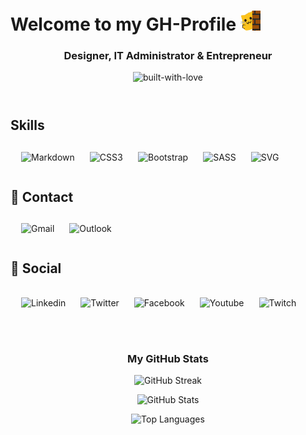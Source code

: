 <!-- Welcome Header -->
<header style="text-align: center;">
<h1 align="left">Welcome to my GH-Profile <img src="https://github.com/philipprochazka/philipprochazka/blob/main/meow_wave_peak.png" height="32"/></h1>
  <h3>Designer, IT Administrator & Entrepreneur</h3>
 <img alt="built-with-love" img src= https://forthebadge.com/images/badges/built-with-love.svg />
</header>

<!-- Skills Section -->
<section>
  <h2>Skills</h2>
  <table style="width: 100%; border-spacing: 10px; border-collapse: separate; border: none; box-shadow: none;">
    <tr>
      <td style="text-align: center;">
        <img alt="Markdown" src="https://img.shields.io/badge/-Markdown-000?style=flat-square&logo=markdown" />
      </td>
      <td style="text-align: center;">
        <img alt="CSS3" src="https://img.shields.io/badge/-CSS3-1572B6?style=flat-square&logo=css3" />
      </td>
      <td style="text-align: center;">
        <img alt="Bootstrap" src="https://img.shields.io/badge/-Bootstrap-563D7C?style=flat-square&logo=bootstrap" />
      </td>
      <td style="text-align: center;">
        <img alt="SASS" src="https://img.shields.io/badge/-SASS-cc6699?style=flat-square&logo=sass&logoColor=white" />
      </td>
      <td style="text-align: center;">
        <img alt="SVG" src="https://img.shields.io/badge/-SVG-FFB13B?style=flat-square&logo=svg" />
      </td>
    </tr>
  </table>
</section>
<!-- Contact Section -->
<section>
  <h2>📱 Contact</h2>
<table style="width:100%; border-spacing: 10px; border-collapse: separate;">
  <tr>
    <td style="text-align: center;">
      <img alt="Gmail" href="https://www.linkedin.com/in/philip-procházka-4a48b9124/" src="https://img.shields.io/badge/Gmail-D14836?style=for-the-badge&logo=gmail&logoColor=white" />
    </td>
    </td>
    <td style="text-align: center;">
      <img alt="Outlook" href="https://x.com/ProchazkaPhilip" src="https://img.shields.io/badge/Microsoft_Outlook-0078D4?style=for-the-badge&logo=microsoft-outlook&logoColor=white" />
    </td>
        </tr>
  </table>
</section>
<!-- Social Section -->
<section>
  <h2 align="left">👨 Social</h2>
<table style="width:100%; border-spacing: 10px; border-collapse: separate;">
<h3 </h3>
  <tr>
    <td style="text-align: center;">
      <img alt="Linkedin" href="https://www.linkedin.com/in/philip-procházka-4a48b9124/" src="https://img.shields.io/badge/LinkedIn-0077B5?style=for-the-badge&logo=linkedin&logoColor=white" />
    </td>
    </td>
    <td style="text-align: center;">
      <img alt="Twitter" href="https://x.com/ProchazkaPhilip" src="https://img.shields.io/badge/GitHub-100000?style=for-the-badge&logo=github&logoColor=white" />
    </td>
    <td style="text-align: center;">
      <img alt="Facebook" href="https://www.facebook.com/phprochazka" src="https://img.shields.io/badge/Facebook-1877F2?style=for-the-badge&logo=facebook&logoColor=white" />
    </td>
    <td style="text-align: center;">
      <img alt="Youtube" href="https://www.youtube.com/@PhilipProchazka" src="https://img.shields.io/badge/YouTube-FF0000?style=for-the-badge&logo=youtube&logoColor=white" />
    </td>
    <td style="text-align: center;">
      <img alt="Twitch" href="https://www.twitch.tv/skunknr2" src="https://img.shields.io/badge/Twitch-9146FF?style=for-the-badge&logo=twitch&logoColor=white" />
    </td>
  </tr>
</table>
</section>
<!-- GitHub Stats Section -->
<footer style="padding: 20px; text-align: center;">
  <h3>My GitHub Stats</h3>
  <p>
    <img alt="GitHub Streak" src="https://github-readme-streak-stats.herokuapp.com/?user=philipprochazka&theme=dark" />
  </p>
  <p>
    <img alt="GitHub Stats" src="https://github-readme-stats.vercel.app/api?username=philipprochazka&count_private=true&show_icons=true&theme=dark" />
  </p>
  <p>
    <img alt="Top Languages" src="https://github-readme-stats.vercel.app/api/top-langs/?username=philipprochazka&layout=compact&theme=dark" />
  </p>
</footer>
